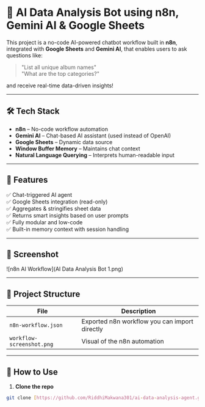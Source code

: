 # 🤖 AI Data Analysis Bot using n8n, Gemini AI & Google Sheets

This project is a no-code AI-powered chatbot workflow built in **n8n**, integrated with **Google Sheets** and **Gemini AI**, that enables users to ask questions like:
 
> "List all unique album names"  
> "What are the top categories?"

and receive real-time data-driven insights!

---

## 🛠 Tech Stack

- **n8n** – No-code workflow automation
- **Gemini AI** – Chat-based AI assistant (used instead of OpenAI)
- **Google Sheets** – Dynamic data source
- **Window Buffer Memory** – Maintains chat context
- **Natural Language Querying** – Interprets human-readable input

---

## 📌 Features

✅ Chat-triggered AI agent  
✅ Google Sheets integration (read-only)  
✅ Aggregates & stringifies sheet data  
✅ Returns smart insights based on user prompts  
✅ Fully modular and low-code  
✅ Built-in memory context with session handling

---

## 📸 Screenshot

![n8n AI Workflow](AI Data Analysis Bot 1.png)

---

## 📂 Project Structure

| File | Description |
|------|-------------|
| `n8n-workflow.json` | Exported n8n workflow you can import directly |
| `workflow-screenshot.png` | Visual of the n8n automation |

---

## 🚀 How to Use

1. **Clone the repo**  
```bash
git clone [https://github.com/RiddhiMakwana301/ai-data-analysis-agent.git](https://github.com/RiddhiMakwana301/AI-Data-Analysis-Bot.git)
